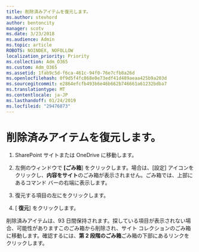 ```yaml
---
title: 削除済みアイテムを復元します。
ms.author: stevhord
author: bentoncity
manager: scotv
ms.date: 3/23/2018
ms.audience: Admin
ms.topic: article
ROBOTS: NOINDEX, NOFOLLOW
localization_priority: Priority
ms.collection: Adm_O365
ms.custom: Adm_O365
ms.assetid: 1fab9c5d-f6ca-461c-94f0-76e7cfb8a26d
ms.openlocfilehash: 0f9d5f4fc868e0e73edf41d489aeaa425b9a203d
ms.sourcegitcommit: e2864efcfb493b6e46b662b746661a61232bdba7
ms.translationtype: MT
ms.contentlocale: ja-JP
ms.lasthandoff: 01/24/2019
ms.locfileid: "29476873"
---
```

# <a name="restore-a-deleted-item"></a>削除済みアイテムを復元します。

1. SharePoint サイトまたは OneDrive に移動します。
    
2. 左側のウィンドウで **[ごみ箱**] をクリックします。場合は、[設定] アイコンをクリックし、**内容をサイト**のごみ箱が表示されません。ごみ箱では、上部にあるコマンド バーの右端に表示します。
    
3. 復元する項目の左にをクリックします。
    
4. [ **復元**] をクリックします。
    
削除済みアイテムは、93 日間保持されます。探している項目が表示されない場合、可能性がありますこのごみ箱から削除され、サイト コレクションのごみ箱に移動します。確認するには、**第 2 段階のごみ箱**ごみ箱の下部にあるリンクをクリックします。 
  

